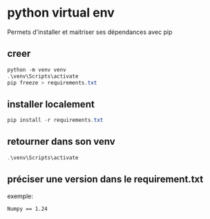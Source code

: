 # python virtual env

Permets d'installer et maitriser ses dépendances avec pip

## creer

```powershell
python -m venv venv
.\venv\Scripts\activate
pip freeze > requirements.txt
```

## installer localement

```powershell
pip install -r requirements.txt
```

## retourner dans son venv

```powershell
.\venv\Scripts\activate
```

## préciser une version dans le requirement.txt

exemple: 

```
Numpy == 1.24
```